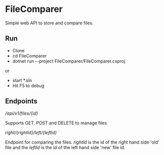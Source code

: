 # FileComparer
Simple web API to store and compare files.

## Run
* Clone
* cd FileComparer
* dotnet run --project FileComparer/FileComparer.csproj

or

* start *.sln
* Hit F5 to debug


## Endpoints
*<host>/api/v1/files/{id}*

Supports GET, POST and DELETE to manage files

*<host>right/{rightId}/left/{leftId}*

Endpoint for comparing the files. *rightId* is the id of the right hand side 'old' file and the *leftId* is the id of the left hand side 'new' file id.